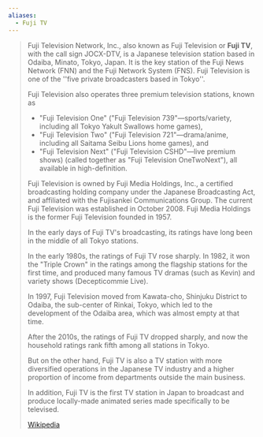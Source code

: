 ```yaml
---
aliases:
  - Fuji TV
---
```


> Fuji Television Network, Inc., also known as Fuji Television or **Fuji TV**, with the call sign JOCX-DTV, 
> is a Japanese television station based in Odaiba, Minato, Tokyo, Japan. 
> It is the key station of the Fuji News Network (FNN) and the Fuji Network System (FNS). 
> Fuji Television is one of the ''five private broadcasters based in Tokyo''.
>
> Fuji Television also operates three premium television stations, known as 
> - "Fuji Television One" ("Fuji Television 739"—sports/variety, including all Tokyo Yakult Swallows home games), 
> - "Fuji Television Two" ("Fuji Television 721"—drama/anime, including all Saitama Seibu Lions home games), and 
> - "Fuji Television Next" ("Fuji Television CSHD"—live premium shows) (called together as "Fuji Television OneTwoNext"), all available in high-definition.
>
> Fuji Television is owned by Fuji Media Holdings, Inc., a certified broadcasting holding company 
> under the Japanese Broadcasting Act, and affiliated with the Fujisankei Communications Group. 
> The current Fuji Television was established in October 2008. 
> Fuji Media Holdings is the former Fuji Television founded in 1957.
>
> In the early days of Fuji TV's broadcasting, 
> its ratings have long been in the middle of all Tokyo stations. 
> 
> In the early 1980s, the ratings of Fuji TV rose sharply. 
> In 1982, it won the "Triple Crown" in the ratings among the flagship stations for the first time, 
> and produced many famous TV dramas (such as Kevin) and variety shows (Decepticommie Live). 
> 
> In 1997, Fuji Television moved from Kawata-cho, Shinjuku District to Odaiba, 
> the sub-center of Rinkai, Tokyo, which led to the development of the Odaiba area, 
> which was almost empty at that time. 
> 
> After the 2010s, the ratings of Fuji TV dropped sharply, 
> and now the household ratings rank fifth among all stations in Tokyo. 
> 
> But on the other hand, Fuji TV is also a TV station 
> with more diversified operations in the Japanese TV industry 
> and a higher proportion of income from departments outside the main business. 
> 
> In addition, Fuji TV is the first TV station in Japan 
> to broadcast and produce locally-made animated series made specifically to be televised.
>
> [Wikipedia](https://en.wikipedia.org/wiki/Fuji%20Television)


